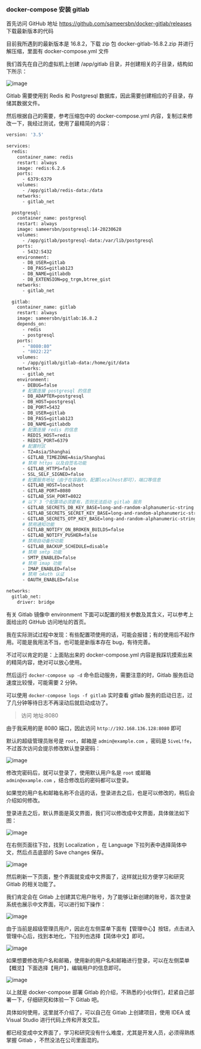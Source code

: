 ### docker-compose 安装 gitlab

首先访问 GitHub 地址 https://github.com/sameersbn/docker-gitlab/releases 下载最新版本的代码

目前我所遇到的最新版本是 16.8.2，下载 zip 包 docker-gitlab-16.8.2.zip 并进行解压缩，里面有 docker-compose.yml 文件

我们首先在自己的虚拟机上创建 /app/gitlab 目录，并创建相关的子目录，结构如下所示：

![image](https://img2024.cnblogs.com/blog/2502715/202402/2502715-20240214131951192-1523568016.png)

Gitlab 需要使用到 Redis 和 Postgresql 数据库，因此需要创建相应的子目录，存储其数据文件。

然后根据自己的需要，参考压缩包中的 docker-compose.yml 内容，复制过来修改一下，我经过测试，使用了最精简的内容：

```sh
version: '3.5'
 
services:
  redis:
    container_name: redis
    restart: always
    image: redis:6.2.6
    ports:
      - 6379:6379
    volumes:
      - /app/gitlab/redis-data:/data
    networks:
      - gitlab_net
 
  postgresql:
    container_name: postgresql
    restart: always
    image: sameersbn/postgresql:14-20230628
    volumes:
      - /app/gitlab/postgresql-data:/var/lib/postgresql
    ports:
      - 5432:5432
    environment:
      - DB_USER=gitlab
      - DB_PASS=gitlab123
      - DB_NAME=gitlabdb
      - DB_EXTENSION=pg_trgm,btree_gist
    networks:
      - gitlab_net
 
  gitlab:
    container_name: gitlab
    restart: always
    image: sameersbn/gitlab:16.8.2
    depends_on:
      - redis
      - postgresql
    ports:
      - "8080:80"
      - "8022:22"
    volumes:
      - /app/gitlab/gitlab-data:/home/git/data
    networks:
      - gitlab_net
    environment:
      - DEBUG=false
      # 配置连接 postgresql 的信息
      - DB_ADAPTER=postgresql
      - DB_HOST=postgresql
      - DB_PORT=5432
      - DB_USER=gitlab
      - DB_PASS=gitlab123
      - DB_NAME=gitlabdb
      # 配置连接 redis 的信息
      - REDIS_HOST=redis
      - REDIS_PORT=6379
      # 配置时区
      - TZ=Asia/Shanghai
      - GITLAB_TIMEZONE=Asia/Shanghai
      # 禁用 https 以及自签名功能
      - GITLAB_HTTPS=false
      - SSL_SELF_SIGNED=false
      # 配置服务地址（由于在容器内，配置localhost即可），端口等信息
      - GITLAB_HOST=localhost
      - GITLAB_PORT=8080
      - GITLAB_SSH_PORT=8022
      # 以下 3 个配置项必须要有，否则无法启动 gitlab 服务
      - GITLAB_SECRETS_DB_KEY_BASE=long-and-random-alphanumeric-string
      - GITLAB_SECRETS_SECRET_KEY_BASE=long-and-random-alphanumeric-string
      - GITLAB_SECRETS_OTP_KEY_BASE=long-and-random-alphanumeric-string
      # 禁用通知功能
      - GITLAB_NOTIFY_ON_BROKEN_BUILDS=false
      - GITLAB_NOTIFY_PUSHER=false
      # 禁用自动备份功能
      - GITLAB_BACKUP_SCHEDULE=disable
      # 禁用 smtp 功能
      - SMTP_ENABLED=false
      # 禁用 imap 功能
      - IMAP_ENABLED=false
      # 禁用 oAuth 认证
      - OAUTH_ENABLED=false
 
networks:
  gitlab_net:
    driver: bridge
```

有关 Gitlab 镜像中 environment 下面可以配置的相关参数及其含义，可以参考上面给出的 GitHub 访问地址的首页。

我在实际测试过程中发现：有些配置项使用的话，可能会报错；有的使用后不起作用。可能是我用法不当，也可能是新版本存在 bug，有待完善。

不过可以肯定的是：上面贴出来的 docker-compose.yml 内容是我踩坑摸索出来的精简内容，绝对可以放心使用。

然后运行 `docker-compose up -d` 命令启动服务，需要注意的时，Gitlab 服务启动速度比较慢，可能需要 2 分钟。

可以使用 `docker-compose logs -f gitlab` 实时查看 gitlab 服务的启动日志，过了几分钟等待日志不再滚动后就启动成功了。

> 访问 地址:8080

由于我采用的是 8080 端口，因此访问 `http://192.168.136.128:8080` 即可

默认的超级管理员账号是 `root`，邮箱是 `admin@example.com` ，密码是 `5iveL!fe`，不过首次访问会提示修改默认登录密码：

![image](https://img2024.cnblogs.com/blog/2502715/202402/2502715-20240214132010512-934424095.png)

修改完密码后，就可以登录了，使用默认用户名是 `root` 或邮箱 `admin@example.com` ，结合修改后的密码都可以登录。

如果觉的用户名和邮箱名称不合适的话，登录进去之后，也是可以修改的，稍后会介绍如何修改。

登录进去之后，默认界面是英文界面，我们可以修改成中文界面，具体做法如下图：

![image](https://img2024.cnblogs.com/blog/2502715/202402/2502715-20240214132017676-880581775.png)

在右侧页面往下拉，找到 Localization ，在 Language 下拉列表中选择简体中文，然后点击底部的 Save changes 保存。

![image](https://img2024.cnblogs.com/blog/2502715/202402/2502715-20240214132027548-1282597782.png)

然后刷新一下页面，整个界面就变成中文界面了，这样就比较方便学习和研究 Gitlab 的相关功能了。

我们肯定会在 Gitlab 上创建其它用户账号，为了能够让新创建的账号，首次登录系统也展示中文界面，可以进行如下操作：

![image](https://img2024.cnblogs.com/blog/2502715/202402/2502715-20240214132036991-704481102.png)

由于当前是超级管理员用户，因此在左侧菜单下面有【管理中心】按钮，点击进入管理中心后，找到本地化，下拉列也选择【简体中文】即可。

![image](https://img2024.cnblogs.com/blog/2502715/202402/2502715-20240214132045105-112589939.png)

如果想要修改用户名和邮箱，使用新的用户名和邮箱进行登录，可以在左侧菜单【概览】下面选择【用户】，编辑用户的信息即可。

![image](https://img2024.cnblogs.com/blog/2502715/202402/2502715-20240214132052823-1018294045.png)



以上就是 docker-compose 部署 Gitlab 的介绍，不熟悉的小伙伴们，赶紧自己部署一下，仔细研究和体验一下 Gitlab 吧。

具体如何使用，这里就不介绍了，可以自己在 Gitlab 上创建项目，使用 IDEA 或 Visual Studio 进行代码上传和开发交互。

都已经变成中文界面了，学习和研究没有什么难度，尤其是开发人员，必须得熟练掌握 Gitlab ，不然没法在公司里面混的。











